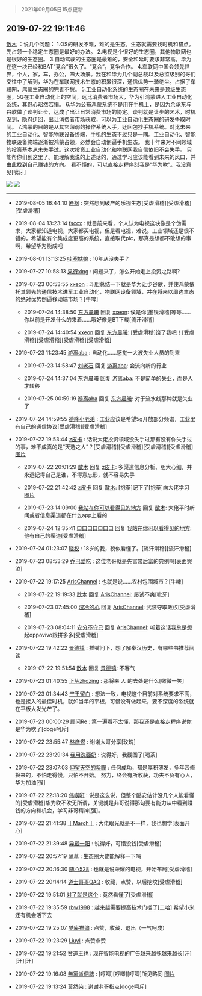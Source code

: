 > 2021年09月05日15点更新
<link rel="stylesheet" href="https://cdn.jsdelivr.net/gh/taotie6/sampleJSON@main/css/photo_show.css">


 ## 2019-07-22 19:11:46 

 [㪚木](https://www.coolapk.com/feed/12873229?shareKey=ZTJlZTZiMmNmNmM2NjEzMTc0YmQ~) ：说几个问题：
1.OS的研发不难，难的是生态。生态就需要找时机和锚点。先占领一个稳定生态圈是最好的办法。
2.电视是个很好的生态圈，其他物联网也是很好的生态圈。
3.自动驾驶的生态圈是最难的，安全和延时要求非常高，华为在这一块已经和BAT“竞合”很久了。“竞合”，竞争合作。<!--break-->
4.车联网中国会领先世界，个人，家，车，办公，四大场景。我在和华为几个副总裁以及总监级别的哥们交往中了解到，华为在车联网技术生态的积累很深，通信优势一骑绝尘。占据了车联网，鸿蒙生态圈的完善不愁。
5.工业自动化系统的生态圈在未来是顶级生态圈，5G在工业自动化上的空间，远比消费者市场大，华为引鸿蒙进入工业自动化系统，其野心昭然若揭。
6.华为公布鸿蒙系统不是用在手机上，是因为余承东与谷歌做了谈判让步，达成了出让日常消费市场的协定。谈判就是让步的艺术，时机没到，隐忍迂回，出让消费者市场获取，可以为工业自动化生态圈的研发争取时间。
7.鸿蒙的目的是从其它薄弱的操作系统入手，迂回包抄手机系统。对比未来的工业自动化、智能物联设备终端，手机的生态不过只是一隅。工业自动化、智能物联设备终端逐渐被鸿蒙占领，必然会自动倒逼手机生态。
我十年来对不同领域的投资基本从未失手过。这次投资工业自动化和物联网我自信依旧不会失手。
只能帮你们到这里了。能理解我说的上述话的，通过学习应该能看到未来的风口，并由此找到自己赚钱的方向。
看不懂的，可以直接走程序怼我是“华为吹”。我没意见[呲牙] 

<div class="album">
<img class="img-item" src="http://image.coolapk.com/feed/2019/0321/17/1081091_1553161535_7781@351x218.gif" />
<img class="img-item" src="http://image.coolapk.com/feed/2018/1201/17/1081091_1543657546_6904@353x200.gif" />
</div>

 ------- 

- 2019-08-05 16:44:10 [箬枫](uid=844564) : 突然想到破产的乐视生态[受虐滑稽][受虐滑稽][受虐滑稽] 

- 2019-08-04 13:23:14 [fsccx](uid=1273712) : 就目前来看，个人认为电视这块像是个伪需求，大家都知道电视，大家都买电视，但是看电视，难说。工业领域还是很不错的，希望能有个集成度更高的系统，直接取代plc，那真是想都不敢想的事啊，希望华为能成吧 

- 2019-08-01 13:13:25 [哇塞姑娘](uid=901703) : 10年从没失手？ 

- 2019-07-27 10:58:13 [果行xing](uid=2409387) : 问题来了，怎么开始走上投资之路啊? 

- 2019-07-23 00:53:55 [xxeon](uid=884334) : 斗胆总结一下就是华为让步谷歌，并使鸿蒙依托其领先的通信技术进军工业自动化，物联网设备领域，并在将来以周边生态的绝对优势倒逼移动端市场？[牛啤] 

    - 2019-07-24 14:38:50 [东方晨曦](uid=620593) 回复 [xxeon](uid=884334): 诶是你[墨镜滑稽]等等……你以前是开发什么的来着……哦好像是BT下载[流汗滑稽] 

    - 2019-07-24 14:40:54 [xxeon](uid=884334) 回复 [东方晨曦](uid=620593): [受虐滑稽]饶了我吧！[受虐滑稽][受虐滑稽][受虐滑稽][受虐滑稽] 

- 2019-07-23 11:23:45 [游离aba](uid=1278872) : 自动化……感觉一大波失业人员的到来 

    - 2019-07-23 14:58:47 [刘老石](uid=2738848) 回复 [游离aba](uid=1278872): 会流向新的行业 

    - 2019-07-24 14:37:04 [东方晨曦](uid=620593) 回复 [游离aba](uid=1278872): 不是简单的失业，而是人才转移 

    - 2019-07-25 00:59:19 [游离aba](uid=1278872) 回复 [东方晨曦](uid=620593): 对于流水线那种就是失业了 

- 2019-07-24 14:59:55 [德隆小老弟](uid=2151427) : 工业应该是希望5g开放部分频谱，工业里有自己的通信协议[受虐滑稽][受虐滑稽] 

- 2019-07-22 19:53:44 [z皮卡](uid=1896403) : 话说大佬投资领域没失手过那有没有你失手过的事，难不成真的是“天选之人”？[受虐滑稽][受虐滑稽][受虐滑稽][受虐滑稽] [图片](http://image.coolapk.com/feed/2018/1121/20/1014781_1542803433_3571@237x184.gif)

    - 2019-07-22 20:01:29 [㪚木](uid=1081091) 回复 [z皮卡](uid=1896403): 多渠道信息分析、胆大心细，并永远记得自己是谁，不得意忘形，就不容易失手 

    - 2019-07-22 21:42:42 [z皮卡](uid=1896403) 回复 [㪚木](uid=1081091): [抱拳]记下了[抱拳]向大佬学习 [图片](http://image.coolapk.com/feed/2019/0722/21/1896403_f404b9cf_2961_9261@534x300.jpeg)

    - 2019-07-23 14:09:00 [我站在你可以看得见的地方](uid=1262232) 回复 [㪚木](uid=1081091): 大佬平时新闻或者信息渠道都在什么app上看的 

    - 2019-07-24 12:35:41 [口口口口口口口](uid=842817) 回复 [我站在你可以看得见的地方](uid=1262232): 他有自己的渠道[受虐滑稽] 

- 2019-07-24 01:23:07 [晓权](uid=1863759) : 18岁的我，貌似看懂了。[流汗滑稽][流汗滑稽] 

- 2019-07-23 08:53:29 [乔巴爱吃](uid=927862) : 这位老哥就是先富带后富的典例啊[表面哭泣] 

- 2019-07-22 19:17:25 [ArisChannel](uid=2448608) : 也就是说……农村包围城市？[牛啤] 

    - 2019-07-22 19:19:33 [㪚木](uid=1081091) 回复 [ArisChannel](uid=2448608): 屡试不爽[呲牙] 

    - 2019-07-23 07:45:00 [湿冷的心](uid=1877589) 回复 [ArisChannel](uid=2448608): 武装夺取政权[受虐滑稽] 

    - 2019-07-23 08:04:11 [安分不守己](uid=708582) 回复 [ArisChannel](uid=2448608): 听着这话我总是想起oppovivo跟拼多多[受虐滑稽] 

- 2019-07-22 19:42:22 [景德镇](uid=1948720) : 插嘴问下，想了解秦汉历史，有哪些书推荐阅读 

    - 2019-07-22 19:51:54 [㪚木](uid=1081091) 回复 [景德镇](uid=1948720): 不客气 

- 2019-07-23 01:40:55 [正丛zhozing](uid=1127020) : 那将来 人 的去处是什么[微微一笑] 

- 2019-07-23 01:34:43 [宁王留白](uid=1128987) : 想法一致，电视这个目前对系统要求不高，也是接入的最佳时机，就如当年的平板，可惜没有做起来，要不深度的系统就在平板大发光芒了。 

- 2019-07-23 00:00:29 [顾问Re](uid=886479) : 第一遍看不太懂，那我还是直接走程序说你是华为吹了[doge呵斥] 

- 2019-07-22 23:55:47 [林彦燃](uid=1381815) : 谢谢大哥分享[玫瑰] 

- 2019-07-22 23:29:34 [我用洗面奶](uid=959542) : 说得好，我截图了[喝茶] 

- 2019-07-22 23:07:03 [仰望天空的紫瞳](uid=1157414) : 任何成功，都是厚积薄发，多年苦修换来的，不怕走得慢，只怕不开始。
努力，终会有所收获，功夫不负有心人，华为加油[强] 

- 2019-07-22 22:18:20 [伟唠咑](uid=488448) : 说是这么说，但整个酷安估计没几个人能看懂的[受虐滑稽]华为吹不吹无所谓，关键就是非哥说得那句要有能力从中看到赚钱的方向和机会，学习非哥精神[强]。 

- 2019-07-22 21:41:38 [丨March丨](uid=1139702) : 大佬眼光就是不一样，我也想学[表面开心] 

- 2019-07-22 21:39:48 [异殿一阳](uid=2299273) : 说得好，可惜没钱[受虐滑稽] 

- 2019-07-22 20:57:19 [蒲草](uid=2173541) : 生态圈大佬能解释一下吗 

- 2019-07-22 20:16:30 [随心528](uid=2267102) : 也就是说荣耀的电视，开始布局[受虐滑稽] 

- 2019-07-22 20:14:14 [道士哥哥QAQ](uid=857333) : 收藏，点赞，以后挖坟[受虐滑稽] 

- 2019-07-22 19:51:01 [对了就是这个](uid=1451911) : 竟然看懂了[受虐滑稽] 

- 2019-07-22 19:35:59 [rbw1998](uid=602980) : 越来越需要提高技术门槛了[二哈]  希望小米还有机会活下去 

- 2019-07-22 19:25:07 [酷庵猫编](uid=1755356) : 点赞，收藏，退出（一气呵成） 

- 2019-07-22 19:23:29 [Liuyl](uid=1551402) : 点赞点赞 

- 2019-07-22 19:21:52 [贫道王也](uid=1410999) : 现在智能电视的广告越来越多越来越长[汗][汗][汗] 

- 2019-07-22 19:16:08 [無黨派侗誌](uid=963651) : [哼唧][哼唧][哼唧]所见略同 [图片](http://image.coolapk.com/feed/2019/0722/19/963651_4165_763@690x391.jpg)

- 2019-07-22 19:13:24 [莫然染](uid=704691) : 谢谢老哥指点[doge呵斥] 


